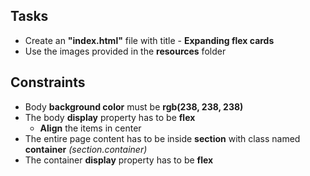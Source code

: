 ## Tasks
 * Create an **"index.html"** file with title - **Expanding flex cards**
 * Use the images provided in the **resources** folder

## Constraints 
 * Body **background color** must be **rgb(238, 238, 238)**
 * The body **display** property has to be **flex**
	* **Align** the items in center 
 * The entire page content has to be inside **section** with class named **container** *(section.container)*
 * The container **display** property has to be **flex**
